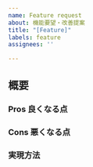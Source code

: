 ```yaml
---
name: Feature request
about: 機能要望・改善提案
title: "[Feature]"
labels: feature
assignees: ''

---
```


## 概要

<!-- ここに要望する機能を記載してください -->
<!-- その機能が必要な理由や、具体例も -->

### Pros 良くなる点

<!-- 改善される状態など -->

### Cons 悪くなる点

<!-- ないことが望ましいが、もしあるなら -->

### 実現方法

<!-- 実現方法について検討済みであるなら --## VOICEVOXのバージョン

## その他

<!-- 関連して何か気がついたこと、気になることがあればココに書いてください -->
